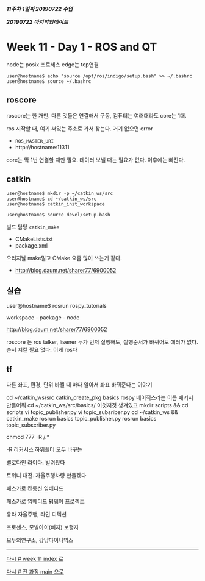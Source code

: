 ***11주차 1일짜 20190722 수업***

***20190722 마지막업데이트***

# Week 11 - Day 1 - ROS and QT



node는 posix 프로세스
edge는 tcp연결


```
user@hostname$ echo "source /opt/ros/indigo/setup.bash" >> ~/.bashrc
user@hostname$ source ~/.bashrc
```


## roscore

roscore는 한 개만. 다른 것들은 연결해서 구동, 컴퓨터는 여러대라도 core는 1대.

ros 시작할 때, 여기 써있는 주소로 가서 찾는다. 거기 없으면 error

* `ROS_MASTER_URI`
* http://hostname:11311

core는 딱 1번 연결할 때만 필요. 데이터 보낼 때는 필요가 없다. 이후에는 빠진다.

## catkin

```
user@hostname$ mkdir -p ~/catkin_ws/src
user@hostname$ cd ~/catkin_ws/src
user@hostname$ catkin_init_workspace

user@hostname$ source devel/setup.bash

```

빌드 담당 `catkin_make`

* CMakeLists.txt
* package.xml

오리지날 make말고 CMake 요즘 많이 쓰는거 같다.

* http://blog.daum.net/sharer77/6900052

## 실습

user@hostname$ rosrun rospy_tutorials

workspace - package - node

http://blog.daum.net/sharer77/6900052



roscore 든 ros talker, lisener 누가 먼저 실행해도, 실행순서가 바뀌어도 에러가 없다. 순서 지킬 필요 없다. 이게 ros다 



## tf

다른 좌표, 환경, 단위 바뀔 때 마다 알아서 좌표 바꿔준다는 이야기


cd ~/catkin_ws/src
catkin_create_pkg basics rospy   베이직스라는 이름 패키지 만들어줘
cd ~/catkin_ws/src/basics/       이것저것 생겨있고
mkdir scripts && cd scripts
vi topic_publisher.py 
vi topic_subsriber.py
cd ~/catkin_ws && catkin_make
rosrun basics topic_publisher.py
rosrun basics topic_subscriber.py



chmod 777 -R /.*

-R 리커시스 하위폴더 모두 바꾸는


벨로다인 라이다. 빌려줬다




트위니 대전. 
자율주행차량 만들겠다

페스카로
캔통신 임베디드

페스카로
임베디드 펌웨어 프로젝트
 
유라
자율주행, 라인 디텍션

프로센스, 모빌아이(빼자)
보행자

모두의연구소, 강남다이나믹스







---
[다시 # week 11 index 로](../w11.md)

[다시 # 전 과정 main 으로](../../README.md)

